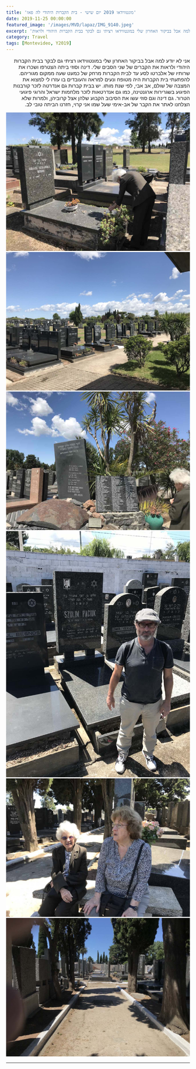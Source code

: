 ```yaml
---
title: 'מונטווידאו 2019 יום שישי - בית הקברות היהודי לה פאז'
date: 2019-11-25 00:00:00
featured_image: '/images/MVD/lapaz/IMG_9140.jpeg'
excerpt: 'אני לא יודע למה אבל בביקור האחרון שלי במונטווידאו רציתי גם לבקר בבית הקברות היהודי ולראות ' 
category: Travel
tags: [Montevideo, Y2019]
---
```



<p dir="rtl"> 
אני לא יודע למה אבל בביקור האחרון שלי במונטווידאו רציתי גם לבקר בבית הקברות היהודי ולראות את הקברים של שני הסבים שלי. דינה וסוזי ביתה הצטרפו ושכרו את שרותיו של אלברטו לסע עד לבית הקברות מרחק של כמעט שעה ממקום מגוריהם. להפתעתי בית הקברות היה מטופח ונעים למראה והעובדים בו עזרו לי למצוא את המצבה של שולם, אב אבי, לפי שנת מותו. יש בבית קברות גם אנדרטה לזכר קורבנות הפיגוע בשגרירות ארגנטינה, כמו גם אנדרטאות לזכר מלחמות ישראל והרוגי פיגועי הטרור. גם דינה וגם סוזי עשו את הסיבוב הקבוע שלהן אצל קרוביהן, ולמרות שלא הצלחנו לאתר את הקבר של אב-אימי שעל שמו אני קרוי, חזרנו הביתה טובי לב.
</p>

<div class="gallery" data-columns="3">
	<img src="/images/MVD/lapaz/IMG_9143.jpeg">
	<img src="/images/MVD/lapaz/IMG_9139.jpeg">
	<img src="/images/MVD/lapaz/IMG_9140.jpeg">
	<img src="/images/MVD/lapaz/IMG_9149.jpeg">
	<img src="/images/MVD/lapaz/IMG_9159.jpeg">
	<img src="/images/MVD/lapaz/IMG_9162.jpeg">
	
</div>

---